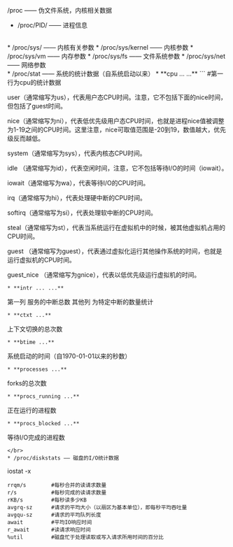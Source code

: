 /proc —— 伪文件系统，内核相关数据
* /proc/PID/ —— 进程信息  
</br>
* /proc/sys/ —— 内核有关参数  
  * /proc/sys/kernel —— 内核参数  
  * /proc/sys/vm —— 内存参数  
  * /proc/sys/fs —— 文件系统参数  
  * /proc/sys/net —— 网络参数  
</br>
* /proc/stat —— 系统的统计数据（自系统启动以来）
  * **cpu ... ...**  
  ```
  #第一行为cpu的统计数据

  user（通常缩写为us），代表用户态CPU时间。注意，它不包括下面的nice时间，但包括了guest时间。

  nice（通常缩写为ni），代表低优先级用户态CPU时间，也就是进程nice值被调整为1-19之间的CPU时间。这里注意，nice可取值范围是-20到19，数值越大，优先级反而越低。

  system（通常缩写为sys），代表内核态CPU时间。

  idle （通常缩写为id），代表空闲时间，注意，它不包括等待I/O的时间（iowait）。

  iowait（通常缩写为wa），代表等待I/O的CPU时间。

  irq（通常缩写为hi），代表处理硬中断的CPU时间。

  softirq（通常缩写为si），代表处理软中断的CPU时间。

  steal（通常缩写为st），代表当系统运行在虚拟机中的时候，被其他虚拟机占用的CPU时间。

  guest （通常缩写为guest），代表通过虚拟化运行其他操作系统的时间，也就是运行虚拟机的CPU时间。

  guest_nice （通常缩写为gnice），代表以低优先级运行虚拟机的时间。
  ```
  * **intr ... ...**  
  ```
  第一列 服务的中断总数
  其他列 为特定中断的数量统计
  ```
  * **ctxt ...**  
  ```
  上下文切换的总次数
  ```
  * **btime ...**  
  ```
  系统启动的时间（自1970-01-01以来的秒数）
  ```
  * **processes ...**  
  ```
  forks的总次数
  ```
  * **procs_running ...**  
  ```
  正在运行的进程数
  ```
  * **procs_blocked ...**  
  ```
  等待I/O完成的进程数
  ```
</br>
* /proc/diskstats —— 磁盘的I/O统计数据

  ```
  iostat -x

    rrqm/s        #每秒合并的读请求数量
    r/s           #每秒完成的读请求数量
    rKB/s         #每秒读多少KB
    avgrq-sz      #请求的平均大小（以扇区为基本单位），即每秒平均吞吐量
    avgqu-sz      #请求的平均队列长度
    await         #平均IO响应时间
    r_await       #读请求响应时间
    %util         #磁盘忙于处理读取或写入请求所用时间的百分比
  ```
